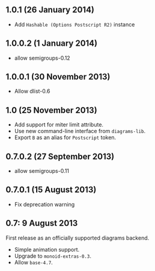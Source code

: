 1.0.1 (26 January 2014)
-----------------------

- Add `Hashable (Options Postscript R2)` instance

1.0.0.2 (1 January 2014)
------------------------

- allow semigroups-0.12

1.0.0.1 (30 November 2013)
--------------------------

- Allow dlist-0.6

1.0 (25 November 2013)
----------------------

- Add support for miter limit attribute.
- Use new command-line interface from `diagrams-lib`.
- Export `B` as an alias for `Postscript` token.

0.7.0.2 (27 September 2013)
---------------------------

* allow semigroups-0.11

0.7.0.1 (15 August 2013)
------------------------

* Fix deprecation warning

0.7: 9 August 2013
------------------

First release as an officially supported diagrams backend.

* Simple animation support.
* Upgrade to `monoid-extras-0.3`.
* Allow `base-4.7`.
